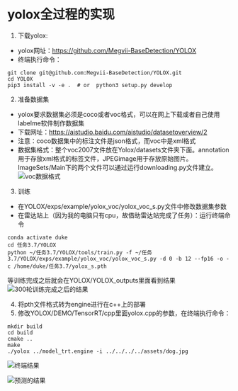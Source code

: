 # yolox全过程的实现
1. 下载yolox:
* yolox网址：https://github.com/Megvii-BaseDetection/YOLOX
* 终端执行命令：
```
git clone git@github.com:Megvii-BaseDetection/YOLOX.git
cd YOLOX
pip3 install -v -e .  # or  python3 setup.py develop
```
2. 准备数据集
* yolox要求数据集必须是coco或者voc格式，可以在网上下载或者自己使用labelme软件制作数据集
* 下载网址：https://aistudio.baidu.com/aistudio/datasetoverview/2
* 注意：coco数据集中的标注文件是json格式，而voc中是xml格式
* 数据集格式：整个voc2007文件放在Yolox/datasets文件夹下面。annotation用于存放xml格式的标签文件，JPEGimage用于存放原始图片。ImageSets/Main下的两个文件可以通过运行downloading.py文件建立。
![voc数据格式](https://img-blog.csdnimg.cn/07f3d983264d43ff8e1f1fbefff7e8eb.jpg)

3. 训练
* 在YOLOX/exps/example/yolox_voc/yolox_voc_s.py文件中修改数据集参数
* 在雷达站上（因为我的电脑只有cpu，故借助雷达站完成了任务）：运行终端命令
```
conda activate duke
cd 任务3.7/YOLOX
python ~/任务3.7/YOLOX/tools/train.py -f ~/任务3.7/YOLOX/exps/example/yolox_voc/yolox_voc_s.py -d 0 -b 12 --fp16 -o -c /home/duke/任务3.7/yolox_s.pth
```
等训练完成之后就会在YOLOX/YOLOX_outputs里面看到结果
![300轮训练完成之后的结果](https://img-blog.csdnimg.cn/f20b8896041b41208274fe0ad1e30cf3.png)

4. 将pth文件格式转为engine进行在c++上的部署
5. 修改YOLOX/DEMO/TensorRT/cpp里面yolox.cpp的参数，在终端执行命令：
```shell
mkdir build
cd build
cmake ..
make
./yolox ../model_trt.engine -i ../../../../assets/dog.jpg
```
![终端结果](https://img-blog.csdnimg.cn/fa235bf38f0b41bd894a4ef985fd99bb.png)

![预测的结果](https://img-blog.csdnimg.cn/08dadff6fcd042abad44e41719c802e9.jpeg)






